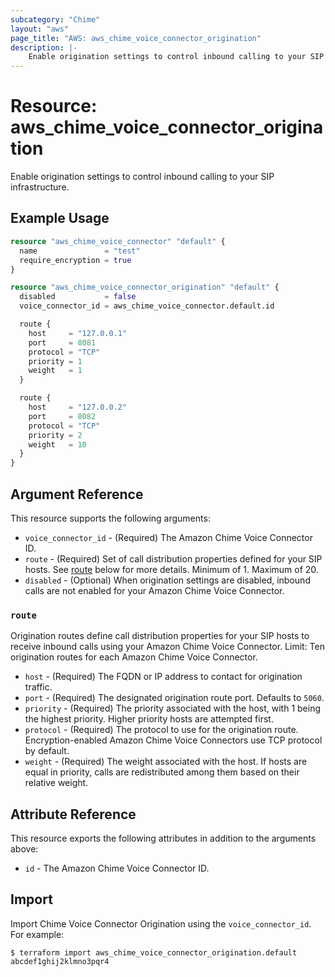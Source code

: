 ```yaml
---
subcategory: "Chime"
layout: "aws"
page_title: "AWS: aws_chime_voice_connector_origination"
description: |-
    Enable origination settings to control inbound calling to your SIP infrastructure.
---
```


# Resource: aws_chime_voice_connector_origination

Enable origination settings to control inbound calling to your SIP infrastructure.

## Example Usage

```terraform
resource "aws_chime_voice_connector" "default" {
  name               = "test"
  require_encryption = true
}

resource "aws_chime_voice_connector_origination" "default" {
  disabled           = false
  voice_connector_id = aws_chime_voice_connector.default.id

  route {
    host     = "127.0.0.1"
    port     = 8081
    protocol = "TCP"
    priority = 1
    weight   = 1
  }

  route {
    host     = "127.0.0.2"
    port     = 8082
    protocol = "TCP"
    priority = 2
    weight   = 10
  }
}
```

## Argument Reference

This resource supports the following arguments:

* `voice_connector_id` - (Required) The Amazon Chime Voice Connector ID.
* `route` - (Required) Set of call distribution properties defined for your SIP hosts. See [route](#route) below for more details. Minimum of 1. Maximum of 20.
* `disabled` - (Optional) When origination settings are disabled, inbound calls are not enabled for your Amazon Chime Voice Connector.

### `route`

Origination routes define call distribution properties for your SIP hosts to receive inbound calls using your Amazon Chime Voice Connector. Limit: Ten origination routes for each Amazon Chime Voice Connector.

* `host` - (Required) The FQDN or IP address to contact for origination traffic.
* `port` - (Required) The designated origination route port. Defaults to `5060`.
* `priority` - (Required) The priority associated with the host, with 1 being the highest priority. Higher priority hosts are attempted first.
* `protocol` - (Required) The protocol to use for the origination route. Encryption-enabled Amazon Chime Voice Connectors use TCP protocol by default.
* `weight` - (Required) The weight associated with the host. If hosts are equal in priority, calls are redistributed among them based on their relative weight.

## Attribute Reference

This resource exports the following attributes in addition to the arguments above:

* `id` - The Amazon Chime Voice Connector ID.

## Import

Import Chime Voice Connector Origination using the `voice_connector_id`. For example:

```
$ terraform import aws_chime_voice_connector_origination.default abcdef1ghij2klmno3pqr4
```

